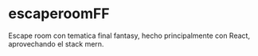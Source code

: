 # escaperoomFF
Escape room con tematica final fantasy, hecho principalmente con React, aprovechando el stack mern.

